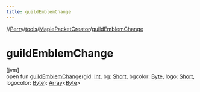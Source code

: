 ```yaml
---
title: guildEmblemChange
---
```

//[Perry](../../../index.html)/[tools](../index.html)/[MaplePacketCreator](index.html)/[guildEmblemChange](guild-emblem-change.html)



# guildEmblemChange



[jvm]\
open fun [guildEmblemChange](guild-emblem-change.html)(gid: [Int](https://kotlinlang.org/api/latest/jvm/stdlib/kotlin/-int/index.html), bg: [Short](https://kotlinlang.org/api/latest/jvm/stdlib/kotlin/-short/index.html), bgcolor: [Byte](https://kotlinlang.org/api/latest/jvm/stdlib/kotlin/-byte/index.html), logo: [Short](https://kotlinlang.org/api/latest/jvm/stdlib/kotlin/-short/index.html), logocolor: [Byte](https://kotlinlang.org/api/latest/jvm/stdlib/kotlin/-byte/index.html)): [Array](https://kotlinlang.org/api/latest/jvm/stdlib/kotlin/-array/index.html)&lt;[Byte](https://kotlinlang.org/api/latest/jvm/stdlib/kotlin/-byte/index.html)&gt;




